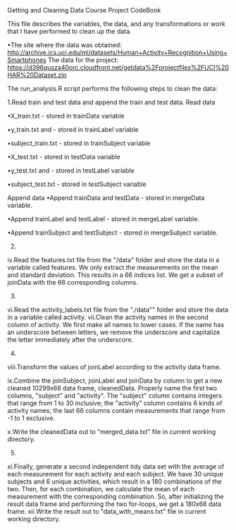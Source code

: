 Getting and Cleaning Data Course Project CodeBook

This file describes the variables, the data, and any transformations or work that I have performed to clean up the data. 

•The site where the data was obtained:
http://archive.ics.uci.edu/ml/datasets/Human+Activity+Recognition+Using+Smartphones
 The data for the project:
https://d396qusza40orc.cloudfront.net/getdata%2Fprojectfiles%2FUCI%20HAR%20Dataset.zip

The run_analysis.R script performs the following steps to clean the data:

1.Read train and test data and append the train and test data.
Read data

•X_train.txt - stored in trainData variable

•y_train.txt and - stored in trainLabel variable

•subject_train.txt - stored in trainSubject variable

•X_test.txt - stored in testData variable

•y_test.txt and - stored in testLabel variable

•subject_test.txt - stored in testSubject variable

Append data
•Append trainData and testData - stored in mergeData variable.

•Append trainLabel and testLabel - stored in mergeLabel variable.

•Append trainSubject and testSubject - stored in mergeSubject variable.

2. 
iv.Read the features.txt file from the "/data" folder and store the data in a variable called features. We only extract the measurements on the mean and standard deviation. This results in a 66 indices list. We get a subset of joinData with the 66 corresponding columns.

3.
vi.Read the activity_labels.txt file from the "./data"" folder and store the data in a variable called activity.
vii.Clean the activity names in the second column of activity. We first make all names to lower cases. If the name has an underscore between letters, we remove the underscore and capitalize the letter immediately after the underscore.

4.
viii.Transform the values of joinLabel according to the activity data frame.

ix.Combine the joinSubject, joinLabel and joinData by column to get a new cleaned 10299x68 data frame, cleanedData. Properly name the first two columns, "subject" and "activity". The "subject" column contains integers that range from 1 to 30 inclusive; the "activity" column contains 6 kinds of activity names; the last 66 columns contain measurements that range from -1 to 1 exclusive.

x.Write the cleanedData out to "merged_data.txt" file in current working directory.

5. 
xi.Finally, generate a second independent tidy data set with the average of each measurement for each activity and each subject. We have 30 unique subjects and 6 unique activities, which result in a 180 combinations of the two. Then, for each combination, we calculate the mean of each measurement with the corresponding combination. So, after initializing the result data frame and performing the two for-loops, we get a 180x68 data frame.
xii.Write the result out to "data_with_means.txt" file in current working directory. 

